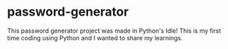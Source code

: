 # password-generator
This password generator project was made in Python's Idle! This is my first time coding using Python and I wanted to share my learnings. 
